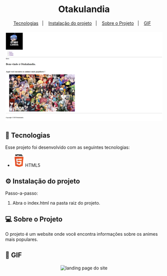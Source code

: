 <h1 align="center"> Otakulandia </h1>

<div align="center">
  <a href="#-tecnologias">Tecnologias</a>&nbsp;&nbsp;&nbsp;|&nbsp;&nbsp;&nbsp;
    <a href="#-instalacao-do-projeto">Instalação do projeto</a>&nbsp;&nbsp;&nbsp;|&nbsp;&nbsp;&nbsp;
  <a href="#-sobre-o-projeto">Sobre o Projeto</a>&nbsp;&nbsp;&nbsp;|&nbsp;&nbsp;&nbsp;
  <a href="#-gif">GIF</a>&nbsp;&nbsp;&nbsp;
</div>

<div align="center" style="margin-top: 20px;">
  <img alt="landing page do site" src="./assets/otakulandia.png"/>
</div>

## 🚀 Tecnologias

Esse projeto foi desenvolvido com as seguintes tecnologias:

- <img alt="landing page do site" width="40px" src="./assets/html.png">HTML5</img>

## ⚙️ Instalação do projeto

Passo-a-passo:

1. Abra o index.html na pasta raiz do projeto.

## 💻 Sobre o Projeto

O projeto é um website onde você encontra informações sobre os animes mais populares.

## 👀 GIF

<div align="center" style="margin-top: 20px;">
  <img alt="landing page do site" src="./assets/gif.gif"/>
</div>
